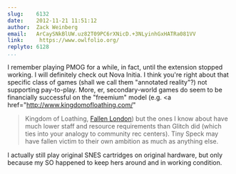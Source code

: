 ```yaml
---
slug:    6132
date:    2012-11-21 11:51:12
author:  Zack Weinberg
email:   ArCaySNkBlUW.uz82T09PC6rXNicD.+3NLyinhGxHATRa081VV
link:     https://www.owlfolio.org/
replyto: 6128
...
```


I remember playing PMOG for a while, in fact, until the extension
stopped working.  I will definitely check out Nova Initia.  I think
you're right about that specific class of games (shall we call them
"annotated reality"?) not supporting pay-to-play.  More, er,
secondary-world games do seem to be financially successful on the
"freemium" model (e.g. <a href="http://www.kingdomofloathing.com/"
>Kingdom of Loathing</a>, <a
href="http://fallenlondon.storynexus.com/">Fallen
London</a>) but the ones I know about have much lower staff and
resource requirements than Glitch did (which ties into your analogy to
community rec centers).  Tiny Speck may have fallen victim to their
own ambition as much as anything else.

I actually still play original SNES cartridges on original hardware,
but only because my SO happened to keep hers around and in working
condition.
